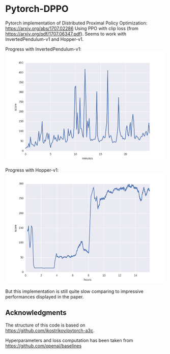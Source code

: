 # Pytorch-DPPO
Pytorch implementation of Distributed Proximal Policy Optimization: https://arxiv.org/abs/1707.02286
Using PPO with clip loss (from https://arxiv.org/pdf/1707.06347.pdf). 
Seems to work with InvertedPendulum-v1 and Hopper-v1.

Progress with InvertedPendulum-v1:
![epoch_1900](figs/invertedpendulum-v1.png)

Progress with Hopper-v1:
![epoch_1900](figs/hopper-v1.png)

But this implementation is still quite slow comparing to impressive performances displayed in the paper.

## Acknowledgments
The structure of this code is based on https://github.com/ikostrikov/pytorch-a3c.

Hyperparameters and loss computation has been taken from https://github.com/openai/baselines
